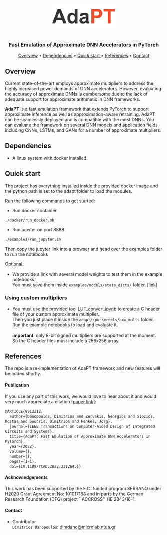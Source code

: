 
<div align="center">
  <img width="40%" height="20%" src="./docs/adapt_logo.png">
</div>

<h1 align="center"> </a></h1>
<h3 align="center"> Fast Emulation of Approximate DNN Accelerators in PyTorch  </a></h3>

<p align="center">
  <a href="#Overview">Overview</a> •
  <a href="#Dependencies">Dependencies</a> •
  <a href="#Quick-start"> Quick start </a> •
  <a href="#References">References</a> •
  <a href="#Contact">Contact</a>
</p>



## Overview

Current state-of-the-art employs approximate multipliers to address the highly increased power demands of DNN accelerators. However, evaluating the accuracy of approximate DNNs is cumbersome due to the lack of adequate support for approximate arithmetic in DNN frameworks. 

**AdaPT** is a fast emulation framework that extends PyTorch to support approximate inference as well as approximation-aware retraining. AdaPT can be seamlessly deployed and is compatible with the most DNNs. You can evaluate the framework on several DNN models and application fields including CNNs, LSTMs, and GANs for a number of approximate multipliers. 


## Dependencies 

* A linux system with docker installed
      
## Quick start 

The project has everything installed inside the provided docker image and the python path is set to the adapt folder to load the modules. 

Run the following commands to get started:

* Run docker container
```bash
./docker/run_docker.sh
``` 

* Run jupyter on port 8888
```bash
./examples/run_jupyter.sh
``` 
Then copy the jupyter link into a browser and head over the examples folder to run the notebooks

Optional:
* We provide a link with several model weights to test them in the example notebooks. <br />
 You must save them inside ```examples/models/state_dicts/``` folder. [[link]](https://drive.google.com/drive/folders/1HtxlPWGXG6svdHAs197uIirt0yHLo_tC?usp=sharing)

### Using custom multipliers 
* You must use the provided tool [LUT_convert.ipynb](tools/LUT_convert.ipynb) to create a C header file of your custom approximate multiplier.  <br />
 Then you just place it inside the ```adapt/cpu-kernels/axx_mults``` folder. Run the example notebooks to load and evaluate it. <br /> <br />
 **important**: only 8-bit signed multipliers are supported at the moment. So the C header files must include a 256x256 array.

## References

The repo is a re-implementation of AdaPT framework and new features will be added shortly.

#### Publication

If you use any part of this work, we would love to hear about it and would very much appreciate a citation [[paper link]](https://ieeexplore.ieee.org/document/9913212):

```
@ARTICLE{9913212,
  author={Danopoulos, Dimitrios and Zervakis, Georgios and Siozios, Kostas and Soudris, Dimitrios and Henkel, Jörg},
  journal={IEEE Transactions on Computer-Aided Design of Integrated Circuits and Systems}, 
  title={AdaPT: Fast Emulation of Approximate DNN Accelerators in PyTorch}, 
  year={2022},
  volume={},
  number={},
  pages={1-1},
  doi={10.1109/TCAD.2022.3212645}}
```
#### Acknowledgements
This work has been supported by the E.C. funded program SERRANO under H2020 Grant Agreement No: 101017168 and in parts by the German Research Foundation (DFG) project ``ACCROSS''  HE 2343/16-1.

#### Contact 

* Contributor <br/>
`Dimitrios Danopoulos`: dimdano@microlab.ntua.gr


